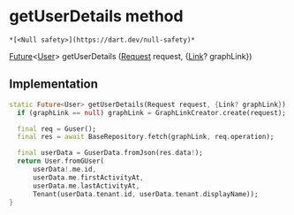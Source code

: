 


# getUserDetails method




    *[<Null safety>](https://dart.dev/null-safety)*




[Future](https://api.flutter.dev/flutter/dart-async/Future-class.html)&lt;[User](../../yonomi-sdk/User-class.md)> getUserDetails
([Request](../../yonomi-sdk/Request-class.md) request, {[Link](https://pub.dev/documentation/gql_link/0.4.0/link/Link-class.html)? graphLink})








## Implementation

```dart
static Future<User> getUserDetails(Request request, {Link? graphLink}) async {
  if (graphLink == null) graphLink = GraphLinkCreator.create(request);

  final req = Guser();
  final res = await BaseRepository.fetch(graphLink, req.operation);

  final userData = GuserData.fromJson(res.data!);
  return User.fromGUser(
      userData!.me.id,
      userData.me.firstActivityAt,
      userData.me.lastActivityAt,
      Tenant(userData.tenant.id, userData.tenant.displayName));
}
```







